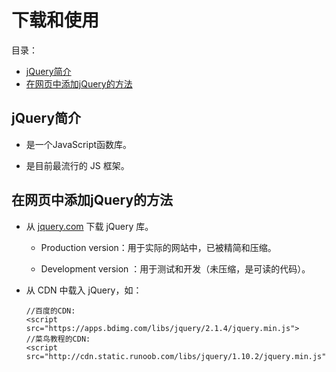# 下载和使用

目录：

- [jQuery简介](#jquery简介)
- [在网页中添加jQuery的方法](#在网页中添加jquery的方法)

## jQuery简介

- 是一个JavaScript函数库。

- 是目前最流行的 JS 框架。

## 在网页中添加jQuery的方法

- 从 [jquery.com](http://jquery.com/download/) 下载 jQuery 库。

  - Production version：用于实际的网站中，已被精简和压缩。

  - Development version ：用于测试和开发（未压缩，是可读的代码）。

- 从 CDN 中载入 jQuery，如：

  ```
  //百度的CDN:
  <script src="https://apps.bdimg.com/libs/jquery/2.1.4/jquery.min.js">
  //菜鸟教程的CDN:
  <script src="http://cdn.static.runoob.com/libs/jquery/1.10.2/jquery.min.js">
  ```
